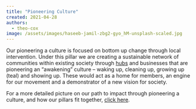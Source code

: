 ```yaml
---
title: "Pioneering Culture"
created: 2021-04-28
authors: 
  - theo-cox
image: /assets/images/haseeb-jamil-zbg2-gyo_hM-unsplash-scaled.jpg
---
```


Our pioneering a culture is focused on bottom up change through local intervention. Under this pillar we are creating a sustainable network of communities within existing society through [hubs](https://lifeitself.org/hubs/) and businesses that are pioneering an “awakening” culture – waking up, cleaning up, growing up (teal) and showing up. These would act as a home for members, an engine for our movement and a demonstrator of a new vision for society.

For a more detailed picture on our path to impact through pioneering a culture, and how our pillars fit together, [click here](https://tao.lifeitself.org/plans/#how-we-do-it).
